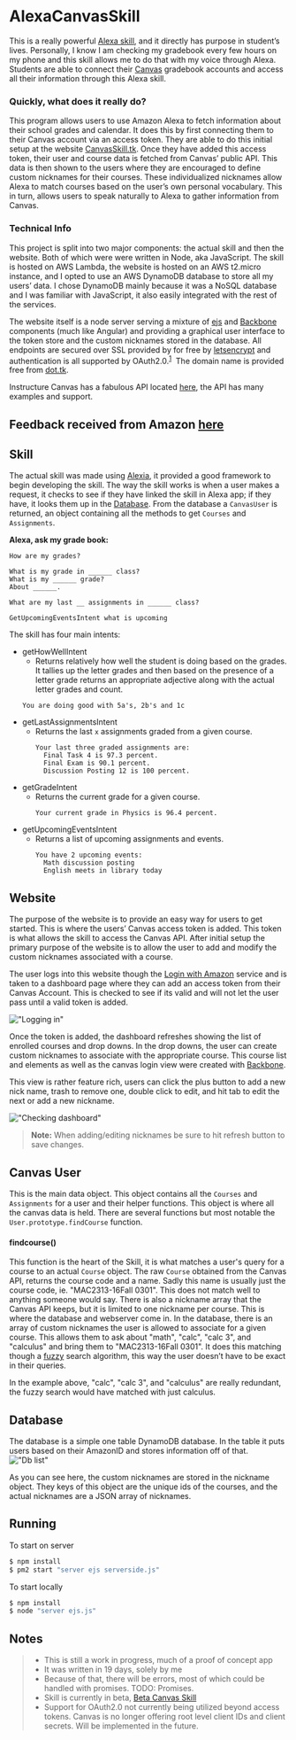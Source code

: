 # AlexaCanvasSkill

This is a really powerful [Alexa skill](https://developer.amazon.com/alexa-skills-kit), and it directly has purpose in student’s lives. Personally, I know I am checking my gradebook every few hours on my phone and this skill allows me to do that with my voice through Alexa. Students are able to connect their [Canvas](https://www.canvaslms.com/) gradebook accounts and access all their information through this Alexa skill. 

### Quickly, what does it really do?
This program allows users to use Amazon Alexa to fetch information about their school grades and calendar. It does this by first connecting them to their Canvas account via an access token. They are able to do this initial setup at the website [CanvasSkill.tk](https://canvasskill.tk). Once they have added this access token, their user and course data is fetched from Canvas’ public API. This data is then shown to the users where they are encouraged to define custom nicknames for their courses. These individualized nicknames allow Alexa to match courses based on the user’s own personal vocabulary. This in turn, allows users to speak naturally to Alexa to gather information from Canvas. 

### Technical Info
This project is split into two major components: the actual skill and then the website. Both of which were were written in Node, aka JavaScript. The skill is hosted on AWS Lambda, the website is hosted on an AWS t2.micro instance, and I opted to use an AWS DynamoDB database to store all my users’ data. I chose DynamoDB mainly because it was a NoSQL database and I was familiar with JavaScript, it also easily integrated with the rest of the services. 

The website itself is a node server serving a mixture of [ejs]( https://github.com/mde/ejs) and [Backbone]( https://github.com/jashkenas/backbone) components (much like Angular) and providing a graphical user interface to the token store and the custom nicknames stored in the database. All endpoints are secured over SSL provided by for free by [letsencrypt](https://letsencrypt.org/) and authentication is all supported by OAuth2.0.<sup>[1](#notes)</sup>&nbsp; The domain name is provided free from [dot.tk](http://www.dot.tk/en/index.html).

Instructure Canvas has a fabulous API located [here](https://canvas.instructure.com/doc/api/index.html), the API has many examples and support. 

## Feedback received from Amazon [here](/CHANGELOG.md)

## Skill 
The actual skill was made using [Alexia](https://github.com/Accenture/alexia), it provided a good framework to begin developing the skill. The way the skill works is when a user makes a request, it checks to see if they have linked the skill in Alexa app; if they have, it looks them up in the [Database](#database). From the database a `CanvasUser` is returned, an object containing all the methods to get `Courses` and `Assignments`. 

**Alexa, ask my grade book:**
```
How are my grades?  

What is my grade in ______ class?  
What is my ______ grade?  
About ______.

What are my last __ assignments in ______ class?  

GetUpcomingEventsIntent what is upcoming
```

The skill has four main intents:
* getHowWellIntent
  * Returns relatively how well the student is doing based on the grades. It tallies up the letter grades and then based on the presence of a letter grade returns an appropriate adjective along with the actual letter grades and count. 
  ```   
  You are doing good with 5a's, 2b's and 1c   
  ```
* getLastAssignmentsIntent
  * Returns the last `x` assignments graded from a given course. 
    ```
    Your last three graded assignments are:
      Final Task 4 is 97.3 percent.
      Final Exam is 90.1 percent.
      Discussion Posting 12 is 100 percent.
    ```           
* getGradeIntent
  * Returns the current grade for a given course. 
    ```   
    Your current grade in Physics is 96.4 percent.   
    ```
* getUpcomingEventsIntent
  * Returns a list of upcoming assignments and events.
    ```
    You have 2 upcoming events:  
      Math discussion posting
      English meets in library today  
    ```

## Website
The purpose of the website is to provide an easy way for users to get started. This is where the users’ Canvas access token is added. This token is what allows the skill to access the Canvas API. After initial setup the primary purpose of the website is to allow the user to add and modify the custom nicknames associated with a course. 

The user logs into this website though the [Login with Amazon](https://developer.amazon.com/lwa/sp/overview.html) service and is taken to a dashboard page where they can add an access token from their Canvas Account. This is checked to see if its valid and will not let the user pass until a valid token is added.

!["Logging in"](/writeup/dologin.gif?raw=true "logging in")

Once the token is added, the dashboard refreshes showing the list of enrolled courses and drop downs. In the drop downs, the user can create custom nicknames to associate with the appropriate course. This course list and elements as well as the canvas login view were created with [Backbone]( https://github.com/jashkenas/backbone). 

This view is rather feature rich, users can click the plus button to add a new nick name, trash to remove one, double click to edit, and hit tab to edit the next or add a new nickname. 

!["Checking dashboard"](/writeup/afterlogin.gif?raw=true "Checking dashboard ")

> **Note:** 
> When adding/editing nicknames be sure to hit refresh button to save changes. 

## Canvas User
This is the main data object. This object contains all the `Courses` and `Assignments` for a user and their helper functions. This object is where all the canvas data is held. There are several functions but most notable the `User.prototype.findCourse` function.

#### findcourse()
This function is the heart of the Skill, it is what matches a user's query for a course to an actual `Course` object. The raw `Course` obtained from the Canvas API, returns the course code and a name. Sadly this name is usually just the course code, ie. "MAC2313-16Fall 0301". This does not match well to anything someone would say. There is also a nickname array that the Canvas API keeps, but it is limited to one nickname per course. This is where the database and webserver come in. In the database, there is an array of custom nicknames the user is allowed to associate for a given course. This allows them to ask about "math", "calc", "calc 3", and "calculus" and bring them to "MAC2313-16Fall 0301". It does this matching though a [fuzzy](https://github.com/krisk/fuse) search algorithm, this way the user doesn’t have to be exact in their queries. 

In the example above, "calc", "calc 3", and "calculus" are really redundant, the fuzzy search would have matched with just calculus.

## Database
The database is a simple one table DynamoDB database. In the table it puts users based on their AmazonID and stores information off of that.
!["Db list"](/writeup/dbStore.png?raw=true "Db")

As you can see here, the custom nicknames are stored in the nickname object. They keys of this object are the unique ids of the courses, and the actual nicknames are a JSON array of nicknames. 


## Running
To start on server
```sh
$ npm install
$ pm2 start "server ejs serverside.js"
```
To start locally
```sh
$ npm install
$ node "server ejs.js"
```

## Notes
> - This is still a work in progress, much of a proof of concept app
> - It was written in 19 days, solely by me
> - Because of that, there will be errors, most of which could be handled with promises. TODO: Promises.
> - Skill is currently in beta, [Beta Canvas Skill](http://alexa.amazon.com/spa/index.html#skills/beta/amzn1.ask.skill.7d33a188-6da6-4d58-aa7b-840d678adc10)
> - Support for OAuth2.0 not currently being utilized beyond access tokens. Canvas is no longer offering root level client IDs and client secrets. Will be implemented in the future. 
